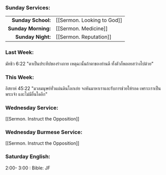 ### Sunday Services:
| | |
| --:|:-- |
| **Sunday School:**  | [[Sermon. Looking to God]] |
| **Sunday Morning:** | [[Sermon. Medicine]] |
| **Sunday Night:**   | [[Sermon. Reputation]] |
### Last Week: 
มัทธิว 6:22 "ตาเป็นประทีปของร่างกาย เหตุฉะนั้นถ้าตาของท่านดี ทั้งตัวก็พลอยสว่างไปด้วย"
### This Week:
อิสยาห์ 45:22 "มวลมนุษย์ทั่วแผ่นดินโลกเอ๋ย จงหันมาหาเราและรับการช่วยให้รอด เพราะเราเป็นพระเจ้า และไม่มีอื่นใดอีก"
### Wednesday Service:
[[Sermon. Instruct the Opposition]]
### Wednesday Burmese Service:
[[Sermon. Instruct the Opposition]]
### Saturday English:
2:00- 3:00 : Bible: JF